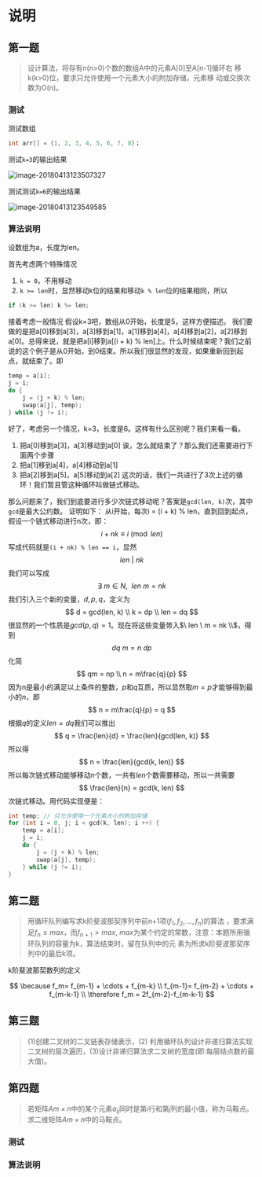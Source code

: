 # 说明
## 第一题
> 设计算法，将存有n(n>0)个数的数组A中的元素A[0]至A[n-1]循环右 移k(k>0)位，要求只允许使用一个元素大小的附加存储，元素移 动或交换次数为O(n)。

### 测试

测试数组

```c
int arr[] = {1, 2, 3, 4, 5, 6, 7, 8}；
```

测试`k=3`的输出结果

![image-20180413123507327](/var/folders/px/t13qgjr56kn3s2_v51964wpw0000gn/T/abnerworks.Typora/image-20180413123507327.png)

测试测试`k=6`的输出结果

![image-20180413123549585](/var/folders/px/t13qgjr56kn3s2_v51964wpw0000gn/T/abnerworks.Typora/image-20180413123549585.png)

### 算法说明

设数组为a，长度为len。

首先考虑两个特殊情况
1. `k = 0`，不用移动
2. `k >= len`时，显然移动k位的结果和移动`k % len`位的结果相同，所以
```c
if (k >= len) k %= len;
```

接着考虑一般情况
假设k=3吧，数组从0开始，长度是5，这样方便描述。
我们要做的是把a[0]移到a[3]，a[3]移到a[1]，a[1]移到a[4]，a[4]移到a[2]，a[2]移到a[0]。总得来说，就是把a[i]移到a[(i + k) % len]上。什么时候结束呢？我们之前说的这个例子是从0开始，到0结束。所以我们很显然的发现，如果重新回到起点，就结束了。即
```c
temp = a[i];
j = i;
do {
	j = (j + k) % len;
	swap(a[j], temp);
} while (j != i);
```
好了，考虑另一个情况，k=3，长度是6。这样有什么区别呢？我们来看一看。
1. 把a[0]移到a[3]，a[3]移动到a[0] 
诶，怎么就结束了？那么我们还需要进行下面两个步骤
2. 把a[1]移到a[4]，a[4]移动到a[1]
3. 把a[2]移到a[5]，a[5]移动到a[2]
这次的话，我们一共进行了3次上述的循环！我们暂且管这种循环叫做链式移动。

那么问题来了，我们到底要进行多少次链式移动呢？答案是`gcd(len, k)`次，其中`gcd`是最大公约数。
证明如下：
从i开始，每次i = (i + k) % len，直到回到起点，假设一个链式移动进行n次，即：
$$
i + nk \equiv i \pmod{len}
$$
写成代码就是`(i + nk) % len == i`，显然
$$
len \  | \ nk 
$$
我们可以写成
$$
\exists \ m \in N, \ \ len \  m = nk
$$
我们引入三个新的变量，$d, p, q$，定义为
$$
d = gcd(len, k) \\
k = dp \\
len = dq
$$
很显然的一个性质是$gcd(p,q) = 1$。现在将这些变量带入$\ len \  m = nk \\$，得到
$$
dq \ m = n \ dp
$$
化简
$$
qm = np \\
n = m\frac{q}{p}
$$
因为n是最小的满足以上条件的整数，$p$和$q$互质，所以显然取$m = p$才能够得到最小的$n$，即
$$
n = m\frac{q}{p} = q
$$
根据$q$的定义$len = dq$我们可以推出
$$
q = \frac{len}{d} = \frac{len}{gcd(len, k)}
$$
所以得
$$
n = \frac{len}{gcd(k, len)}
$$
所以每次链式移动能够移动$n$个数，一共有$len$个数需要移动，所以一共需要
$$
\frac{len}{n} = gcd(k, len)
$$
次链式移动。用代码实现便是：

```cpp
int temp; // 只允许使用一个元素大小的附加存储
for (int i = 0, j; i < gcd(k, len); i ++) {
	temp = a[i];
	j = i;
	do {
		j = (j + k) % len;
		swap(a[j], temp);
	} while (j != i);
}
```



## 第二题
> 用循环队列编写求k阶斐波那契序列中前n+1项$(f_1,f_2,...,f_n)$的算法 ，要求满足$f_n \leq max$，而$f_{n+1} \gt max$, $max$为某个约定的常数，注意：本题所用循环队列的容量为k，算法结束时，留在队列中的元 素为所求k阶斐波那契序列中的最后k项。

k阶斐波那契数列的定义

$$
\because f_m= f_{m-1} + \cdots + f_{m-k} \\
 f_{m-1}= f_{m-2} + \cdots + f_{m-k-1} \\ 
 \therefore f_m = 2f_{m-2}-f_{m-k-1}
$$





## 第三题

> (1)创建二叉树的二叉链表存储表示，(2) 利用循环队列设计非递归算法实现二叉树的层次遍历，(3)设计非递归算法求二叉树的宽度(即:每层结点数的最大值)。



## 第四题

> 若矩阵$A{m \times n}$中的某个元素$a_{ij}$同时是第$i$行和第$j$列的最小值，称为马鞍点。求二维矩阵$A{m \times n}$中的马鞍点。

### 测试

### 算法说明

